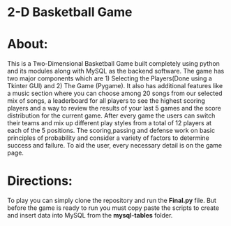 # 2-D Basketball Game
# About:

This is a Two-Dimensional Basketball Game built completely using python and its modules along with MySQL as the backend software. The game has two major components which are 1) Selecting the Players(Done using a Tkinter GUI) and 2) The Game (Pygame). It also has additional features like a music section where you can choose among 20 songs from our selected mix of songs, a leaderboard for all players to see the highest scoring players and a way to review the results of your last 5 games and the score distribution for the current game. After every game the users can switch their teams and mix up different play styles from a total of 12 players at each of the 5 positions. The scoring,passing and defense work on basic principles of probability and consider a variety of factors to determine success and failure. To aid the user, every necessary detail is on the game page.   

# Directions:

To play you can simply clone the repository and run the **Final.py** file. But before the game is ready to run you must copy paste the scripts to create and insert data into MySQL from the **mysql-tables** folder.

